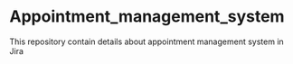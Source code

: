 # Appointment_management_system
This repository contain details about appointment management system in Jira
